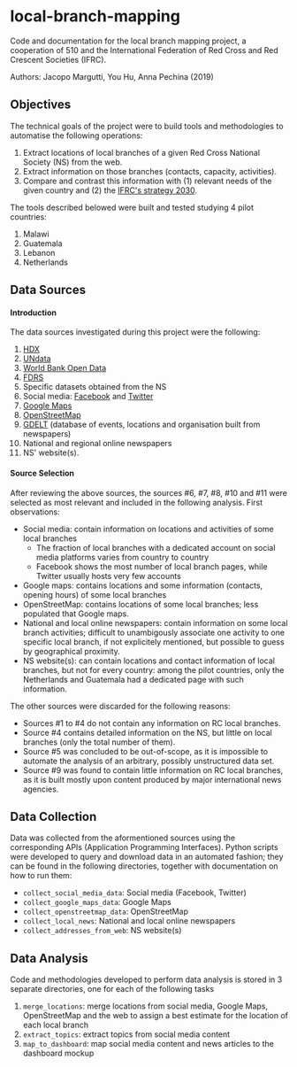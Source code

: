# local-branch-mapping
Code and documentation for the local branch mapping project, a cooperation of 510 and the International Federation of Red Cross and Red Crescent Societies (IFRC).

Authors: Jacopo Margutti, You Hu, Anna Pechina (2019)

## Objectives
The technical goals of the project were to build tools and methodologies to automatise the following operations:
1) Extract locations of local branches of a given Red Cross National Society (NS) from the web.
2) Extract information on those branches (contacts, capacity, activities).
3) Compare and contrast this information with (1) relevant needs of the given country and (2) the [IFRC's strategy 2030](https://future-rcrc.com/).

The tools described belowed were built and tested studying 4 pilot countries:
1. Malawi
2. Guatemala
3. Lebanon
4. Netherlands

## Data Sources
#### Introduction
The data sources investigated during this project were the following:
1. [HDX](https://data.humdata.org/)
2. [UNdata](http://data.un.org/)
3. [World Bank Open Data](https://data.worldbank.org/)
4. [FDRS](http://data.ifrc.org/fdrs/)
5. Specific datasets obtained from the NS
6. Social media: [Facebook](https://www.facebook.com/) and [Twitter](https://twitter.com/)
7. [Google Maps](https://www.google.com/maps)
8. [OpenStreetMap](https://www.openstreetmap.org)
9. [GDELT](https://www.gdeltproject.org/) (database of events, locations and organisation built from newspapers)
10. National and regional online newspapers
11. NS' website(s).
#### Source Selection
After reviewing the above sources, the sources #6, #7, #8, #10 and #11 were selected as most relevant and included in the following analysis.
First observations:
* Social media: contain information on locations and activities of some local branches
  * The fraction of local branches with a dedicated account on social media platforms varies from country to country
  * Facebook shows the most number of local branch pages, while Twitter usually hosts very few accounts
* Google maps: contains locations and some information (contacts, opening hours) of some local branches
* OpenStreetMap: contains locations of some local branches; less populated that Google maps.
* National and local online newspapers: contain information on some local branch activities; difficult to unambigously associate one activity to one specific local branch, if not explicitely mentioned, but possible to guess by geographical proximity.
* NS website(s): can contain locations and contact information of local branches, but not for every country: among the pilot countries, only the Netherlands and Guatemala had a dedicated page with such information.

The other sources were discarded for the following reasons:
* Sources #1 to #4 do not contain any information on RC local branches.
* Source #4 contains detailed information on the NS, but little on local branches (only the total number of them).
* Source #5 was concluded to be out-of-scope, as it is impossible to automate the analysis of an arbitrary, possibly unstructured data set.
* Source #9 was found to contain little information on RC local branches, as it is built mostly upon content produced by major international news agencies.

## Data Collection
Data was collected from the aformentioned sources using the corresponding APIs (Application Programming Interfaces). Python scripts were developed to query and download data in an automated fashion; they can be found in the following directories, together with documentation on how to run them:
* `collect_social_media_data`: Social media (Facebook, Twitter)
* `collect_google_maps_data`: Google Maps
* `collect_openstreetmap_data`: OpenStreetMap
* `collect_local_news`: National and local online newspapers
* `collect_addresses_from_web`: NS website(s)

## Data Analysis
Code and methodologies developed to perform data analysis is stored in 3 separate directories, one for each of the following tasks
1. `merge_locations`: merge locations from social media, Google Maps, OpenStreetMap and the web to assign a best estimate for the location of each local branch
2. `extract_topics`: extract topics from social media content
3. `map_to_dashboard`: map social media content and news articles to the dashboard mockup
